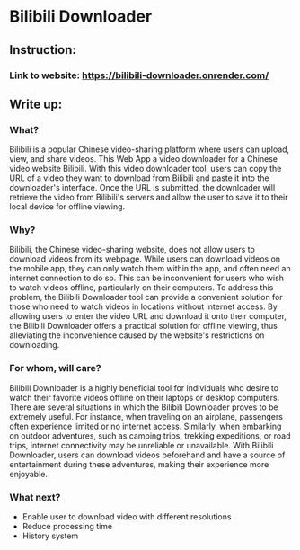 # Bilibili Downloader
## Instruction:
### Link to website: https://bilibili-downloader.onrender.com/
## Write up:
### What?
Bilibili is a popular Chinese video-sharing platform where users can upload, view, and share videos. This Web App a video downloader for a Chinese video website Bilibili. With this video downloader tool, users can copy the URL of a video they want to download from Bilibili and paste it into the downloader's interface. Once the URL is submitted, the downloader will retrieve the video from Bilibili's servers and allow the user to save it to their local device for offline viewing.
### Why?
Bilibili, the Chinese video-sharing website, does not allow users to download videos from its webpage. While users can download videos on the mobile app, they can only watch them within the app, and often need an internet connection to do so. This can be inconvenient for users who wish to watch videos offline, particularly on their computers. To address this problem, the Bilibili Downloader tool can provide a convenient solution for those who need to watch videos in locations without internet access. By allowing users to enter the video URL and download it onto their computer, the Bilibili Downloader offers a practical solution for offline viewing, thus alleviating the inconvenience caused by the website's restrictions on downloading.
### For whom, will care?
Bilibili Downloader is a highly beneficial tool for individuals who desire to watch their favorite videos offline on their laptops or desktop computers. There are several situations in which the Bilibili Downloader proves to be extremely useful. For instance, when traveling on an airplane, passengers often experience limited or no internet access. Similarly, when embarking on outdoor adventures, such as camping trips, trekking expeditions, or road trips, internet connectivity may be unreliable or unavailable. With Bilibili Downloader, users can download videos beforehand and have a source of entertainment during these adventures, making their experience more enjoyable.
### What next?
- Enable user to download video with different resolutions
- Reduce processing time
- History system
